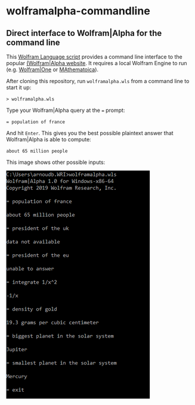 # wolframalpha-commandline
## Direct interface to Wolfram|Alpha for the command line

This [Wolfram Language script](http://www.wolfram.com/wolframscript/) provides a command line interface
to the popular [(Wolfram|Alpha website](https://www.wolframalpha.com/). It requires a local Wolfram Engine
to run (e.g. [Wolfram|One](http://www.wolfram.com/wolfram-one/) or [MAthematoica](http://www.wolfram.com/mathematica/)). 

After cloning this repository, run `wolframalpha.wls` from a command line to start it up:

    > wolframalpha.wls

Type your Wolfram|Alpha query at the `=` prompt:

    = population of france

And hit `Enter`. This gives you the best possible plaintext answer that Wolfram|Alpha is able to compute:

    about 65 million people

This image shows other possible inputs:

![Sample](images/image-01.png)
